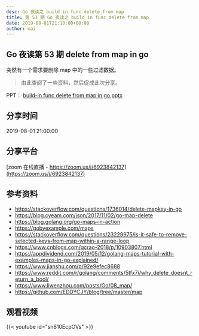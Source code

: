 ```yaml
---
desc: Go 夜读之 build in func delete from map
title: 第 53 期 Go 夜读之 build in func delete from map
date: 2019-08-01T21:10:00+08:00
author: mai
---
```


## Go 夜读第 53 期 delete from map in go

突然有一个需求要删除 map 中的一些过滤数据。
>由此查阅了一些资料，然后促成此次分享。

PPT：
[build-in func delete from map in go.pptx](https://github.com/developer-learning/reading-go/files/3453966/build-in.func.delete.from.map.in.go.pptx)

## 分享时间

2019-08-01 21:00:00

## 分享平台

[zoom 在线直播 - https://zoom.us/j/6923842137](https://zoom.us/j/6923842137)

## 参考资料

- https://stackoverflow.com/questions/1736014/delete-mapkey-in-go
- https://blog.cyeam.com/json/2017/11/02/go-map-delete
- https://blog.golang.org/go-maps-in-action
- https://gobyexample.com/maps
- https://stackoverflow.com/questions/23229975/is-it-safe-to-remove-selected-keys-from-map-within-a-range-loop
- https://www.cnblogs.com/qcrao-2018/p/10903807.html
- https://appdividend.com/2019/05/12/golang-maps-tutorial-with-examples-maps-in-go-explained/
- https://www.jianshu.com/p/92e9efec8688
- https://www.reddit.com/r/golang/comments/5tfx7i/why_delete_doesnt_return_a_bool/
- https://www.liwenzhou.com/posts/Go/08_map/
- https://github.com/EDDYCJY/blog/tree/master/map

## 观看视频

{{< youtube id="sn810EcpOVs" >}}
